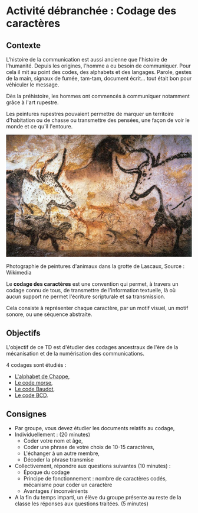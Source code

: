 # Activité débranchée : Codage des caractères

## Contexte

L'histoire de la communication est aussi ancienne que l'histoire de l'humanité. Depuis les origines, l'homme a eu besoin de communiquer. Pour cela il mit au point des codes, des alphabets et des langages. Parole, gestes de la main, signaux de fumée, tam-tam, document écrit… tout était bon pour véhiculer le message.

Dès la préhistoire, les hommes ont commencés à communiquer notamment grâce à l'art rupestre.

Les peintures rupestres pouvaient permettre de marquer un territoire d'habitation ou de chasse ou transmettre des pensées, une façon de voir le monde et ce qu'il l'entoure.

![Photographie de peintures d'animaux dans la grotte de Lascaux](./assets/lascaux.jpeg)

Photographie de peintures d'animaux dans la grotte de Lascaux, Source : Wikimedia

Le __codage des caractères__ est une convention qui permet, à travers un codage connu de tous, de transmettre de l'information textuelle, là où aucun support ne permet l'écriture scripturale et sa transmission.

Cela consiste à représenter chaque caractère, par un motif visuel, un motif sonore, ou une séquence abstraite.

## Objectifs

L'objectif de ce TD est d'étudier des codages ancestraux de l'ère de la mécanisation et de la numérisation des communications.

4 codages sont étudiés :

- [L'alphabet de Chappe](./chappe/),
- [Le code morse](./morse/),
- [Le code Baudot](./baudot),
- [Le code BCD](./bcd).

## Consignes

- Par groupe, vous devez étudier les documents relatifs au codage,
- Individuellement : (20 minutes)
	- Coder votre nom et âge,
	- Coder une phrase de votre choix de 10-15 caractères,
	- L'échanger à un autre membre,
	- Décoder la phrase transmise
- Collectivement, répondre aux questions suivantes (10 minutes) :
	- Époque du codage
	- Principe de fonctionnement : nombre de caractères codés, mécanisme pour coder un caractère
	- Avantages / inconvénients
- A la fin du temps imparti, un élève du groupe présente au reste de la classe les réponses aux questions traitées. (5 minutes)
